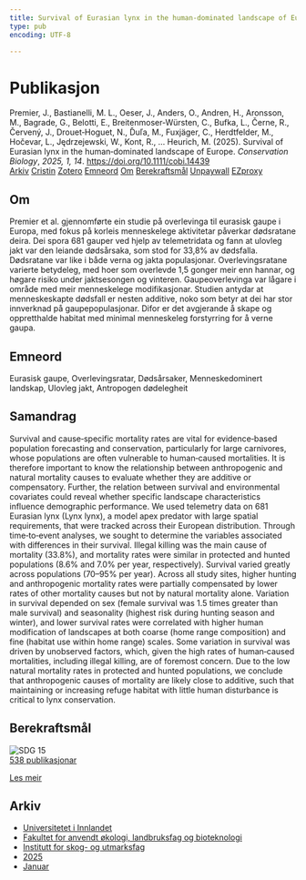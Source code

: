 ```yaml
---
title: Survival of Eurasian lynx in the human‐dominated landscape of Europe
type: pub
encoding: UTF-8

---
```

<h1>Publikasjon</h1>
<article id="csl-bib-container-VEZ9AZUK" class="csl-bib-container">
  <div class="csl-bib-body"> <div class="csl-entry">Premier, J., Bastianelli, M. L., Oeser, J., Anders, O., Andren, H., Aronsson, M., Bagrade, G., Belotti, E., Breitenmoser‐Würsten, C., Bufka, L., Černe, R., Červený, J., Drouet‐Hoguet, N., Ďuľa, M., Fuxjäger, C., Herdtfelder, M., Hočevar, L., Jędrzejewski, W., Kont, R., … Heurich, M. (2025). Survival of Eurasian lynx in the human‐dominated landscape of Europe. <i>Conservation Biology</i>, <i>2025, 1, 14</i>. <a href="https://doi.org/10.1111/cobi.14439">https://doi.org/10.1111/cobi.14439</a></div> </div>
  <div class="csl-bib-buttons">
    <a href="#taxonomy-article-VEZ9AZUK" alt="archive" class="csl-bib-button">Arkiv</a>
    <a href="https://app.cristin.no/results/show.jsf?id=2341314" alt="Cristin" class="csl-bib-button">Cristin</a>
    <a href="http://zotero.org/groups/5881554/items/VEZ9AZUK" alt="Zotero" class="csl-bib-button">Zotero</a>
    <a href="#keywords-article-VEZ9AZUK" alt="keywords" class="csl-bib-button">Emneord</a>
    <a href="#about-article-VEZ9AZUK" alt="about_pub" class="csl-bib-button">Om</a>
    <a href="#sdg-article-VEZ9AZUK" alt="sdg" class="csl-bib-button">Berekraftsmål</a>
    <a href="https://doi.org/10.1111/cobi.14439" alt="Unpaywall" class="csl-bib-button">Unpaywall</a>
    <a href="https://doi.org/10.1111/cobi.14439" alt="EZproxy" class="csl-bib-button">EZproxy</a>
  </div>
  <div id="csl-bib-meta-container-VEZ9AZUK"></div>
</article>
<div id="csl-bib-meta-VEZ9AZUK" class="csl-bib-meta">
  <article id="about-article-VEZ9AZUK" class="about_pub-article">
    <h1>Om</h1>
    Premier et al. gjennomførte ein studie på overlevinga til eurasisk gaupe i Europa, med fokus på korleis menneskelege aktivitetar påverkar dødsratane deira. Dei spora 681 gauper ved hjelp av telemetridata og fann at ulovleg jakt var den leiande dødsårsaka, som stod for 33,8% av dødsfalla. Dødsratane var like i både verna og jakta populasjonar. Overlevingsratane varierte betydeleg, med hoer som overlevde 1,5 gonger meir enn hannar, og høgare risiko under jaktsesongen og vinteren. Gaupeoverlevinga var lågare i område med meir menneskelege modifikasjonar. Studien antydar at menneskeskapte dødsfall er nesten additive, noko som betyr at dei har stor innverknad på gaupepopulasjonar. Difor er det avgjerande å skape og oppretthalde habitat med minimal menneskeleg forstyrring for å verne gaupa.
  </article>
  <article id="keywords-article-VEZ9AZUK" class="keywords-article">
    <h1>Emneord</h1>
    Eurasisk gaupe, Overlevingsratar, Dødsårsaker, Menneskedominert landskap, Ulovleg jakt, Antropogen dødelegheit
  </article>
  <article id="abstract-article-VEZ9AZUK" class="abstract-article">
    <h1>Samandrag</h1>
    Survival and cause‐specific mortality rates are vital for evidence‐based population forecasting and conservation, particularly for large carnivores, whose populations are often vulnerable to human‐caused mortalities. It is therefore important to know the relationship between anthropogenic and natural mortality causes to evaluate whether they are additive or compensatory. Further, the relation between survival and environmental covariates could reveal whether specific landscape characteristics influence demographic performance. We used telemetry data on 681 Eurasian lynx (Lynx lynx), a model apex predator with large spatial requirements, that were tracked across their European distribution. Through time‐to‐event analyses, we sought to determine the variables associated with differences in their survival. Illegal killing was the main cause of mortality (33.8%), and mortality rates were similar in protected and hunted populations (8.6% and 7.0% per year, respectively). Survival varied greatly across populations (70–95% per year). Across all study sites, higher hunting and anthropogenic mortality rates were partially compensated by lower rates of other mortality causes but not by natural mortality alone. Variation in survival depended on sex (female survival was 1.5 times greater than male survival) and seasonality (highest risk during hunting season and winter), and lower survival rates were correlated with higher human modification of landscapes at both coarse (home range composition) and fine (habitat use within home range) scales. Some variation in survival was driven by unobserved factors, which, given the high rates of human‐caused mortalities, including illegal killing, are of foremost concern. Due to the low natural mortality rates in protected and hunted populations, we conclude that anthropogenic causes of mortality are likely close to additive, such that maintaining or increasing refuge habitat with little human disturbance is critical to lynx conservation.
  </article>
  <article id="sdg-article-VEZ9AZUK" class="sdg-article">
    <h1>Berekraftsmål</h1>
    <div class="sdg-container"><div id="sdg15" class="sdg">
        <img src="{{< params subfolder >}}images/sdg/sdg15_nn.png" class="image" alt="SDG 15">
        <div class="sdg-overlay">
          <a href="/nn/archive/?key=?sdg=15#archive" class="sdg-publication-count"><span>538</span> publikasjonar</a>
          <p><a href="https://fn.no/om-fn/fns-baerekraftsmaal/livet-paa-land?lang=nno-NO" class="sdg-read-more">Les meir</a></p>
        </div>
      </div></div>
  </article>
  <article id="taxonomy-article-VEZ9AZUK" class="taxonomy-article">
    <h1>Arkiv</h1>
    <ul>
      <li>
        <a href="/nn/archive/?key=3DCRN523">Universitetet i Innlandet</a>
      </li>
      <li>
        <a href="/nn/archive/?key=T77LXH6D">Fakultet for anvendt økologi, landbruksfag og bioteknologi</a>
      </li>
      <li>
        <a href="/nn/archive/?key=7TRARPE3">Institutt for skog- og utmarksfag</a>
      </li>
      <li>
        <a href="/nn/archive/?key=H5L4MZHE">2025</a>
      </li>
      <li>
        <a href="/nn/archive/?key=Z4NRWY2R">Januar</a>
      </li>
    </ul>
  </article>
</div>
